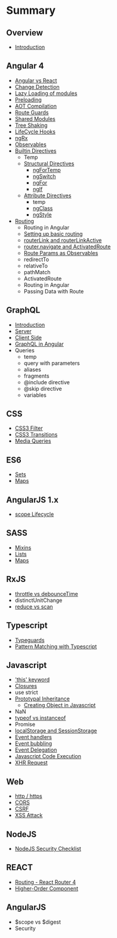 # Summary

## Overview

* [Introduction](README.md)

## Angular 4

* [Angular vs React](angular4/angular-vs-react.md)
* [Change Detection](angular4/change-detection.md)
* [Lazy Loading of modules](angular4/lazy-loading-of-modules.md)
* [Preloading](angular4/preloading.md)
* [AOT Compilation](angular4/aot-compilation.md)
* [Route Guards](angular4/route-guards.md)
* [Shared Modules](angular4/shared-modules.md)
* [Tree Shaking](angular4/tree-shaking.md)
* [LifeCycle Hooks](angular4/lifecycle-hooks.md)
* [ngRx](angular4/ngrx.md)
* [Observables](angular4/rx-observables.md)
* [Builtin Directives](angular4/builtin-directives.md)
  * Temp
  * [Structural Directives](angular4/directive.md)
    * [ngForTemp](angular4/directive/ngfor.md)
    * [ngSwitch](angular4/directive/ngswitch.md)
    * [ngFor](angular4/directive/ngfor-directive.md)
    * [ngIf](angular4/directive/ngif.md)
  * [Attribute Directives](angular4/attribute-directives.md)
    * temp
    * [ngClass](angular4/attribute-directives/ngclass.md)
    * [ngStyle](angular4/attribute-directives/ngstyle.md)
* [Routing](angular4/routing.md)
  * Routing in Angular
  * [Setting up basic routing](angular4/setting-up-basic-routing.md)
  * [routerLink and routerLinkActive](angular4/routerlink.md)
  * [router.navigate and ActivatedRoute](angular4/routernavigate.md)
  * [Route Params as Observables](angular4/route-params-and-data.md)
  * redirectTo
  * relativeTo
  * pathMatch
  * ActivatedRoute
  * Routing in Angular
  * Passing Data with Route

## GraphQL

* [Introduction](graphql/introduction.md)
* [Server](graphql/server.md)
* [Client Side](graphql/client-side.md)
* [GraphQL in Angular](graphql/graphql-in-angular.md)
* Queries
  * temp
  * query with parameters
  * aliases
  * fragments
  * @include directive
  * @skip directive
  * variables

## CSS

* [CSS3 Filter](css3-filter.md)
* [CSS3 Transitions](methods.md)
* [Media Queries](media-queries.md)

## ES6

* [Sets](es6/sets.md)
* [Maps](es6/maps.md)

## AngularJS 1.x

* [scope Lifecycle](angularjs-1x/scope-lifecycle.md)

## SASS

* [Mixins](sass-scss/sass-mixins.md)
* [Lists](sass-scss/lists.md)
* [Maps](sass-scss/maps.md)

## RxJS

* [throttle vs debounceTime](rxjs/debouncetime.md)
* distinctUnitChange
* [reduce vs scan](rxjs/reduce-vs-scan.md)

## Typescript

* [Typeguards](typescript/typeguards.md)
* [Pattern Matching with Typescript](typescript/pattern-matching-with-typescript.md)

## Javascript

* ['this' keyword](javascript/this-keyword.md)
* [Closures](javascript/closures.md)
* use strict
* [Prototypal Inheritance](javascript/prototypical-inheritance.md)
  * [Creating Object in Javascript](javascript/prototypical-inheritance/creating-object-in-javascript.md)
* NaN
* [typeof vs instanceof](javascript/typeof-vs-instanceof.md)
* Promise
* [localStorage and SessionStorage](javascript/localstorage-and-sessionstorage.md)
* [Event handlers](javascript/event-handlers.md)
* [Event bubbling](javascript/event-bubbling.md)
* [Event Delegation](javascript/event-delegation.md)
* [Javascript Code Execution](javascript/javascript-code-execution.md)
* [XHR Request](javascript/xhr-request.md)

## Web

* [http / https](web/http-https.md)
* [CORS](web/cors.md)
* [CSRF](web/csrf.md)
* [XSS Attack](web/xss-attack.md)

## NodeJS

* [NodeJS Security Checklist](web/nodejs-security-checklist.md)

## REACT

* [Routing - React Router 4](javascript/routing-react-router-4.md)
* [Higher-Order Component](javascript/higher-order-component.md)

## AngularJS

* $scope vs $digest
* Security

